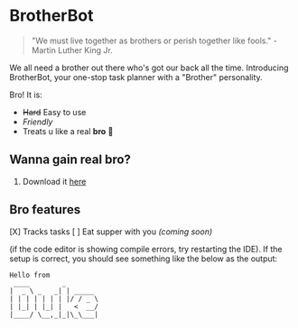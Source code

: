 # BrotherBot

> "We must live together as brothers or perish together like fools." - Martin Luther King Jr.

We all need a brother out there who's got our back all the time. Introducing BrotherBot, your one-stop task planner with a "Brother" personality. 

Bro! It is:

- ~~Hard~~ Easy to use
- *Friendly* 
- Treats u like a real **bro** :star_struck:

## Wanna gain real bro?

1. Download it [here]()

## Bro features


[X] Tracks tasks
[ ] Eat supper with you *(coming soon)*

(if the code editor is showing compile errors, try restarting the IDE). If the setup is correct, you should see something like the below as the output:
   ```
   Hello from
    ____        _        
   |  _ \ _   _| | _____ 
   | | | | | | | |/ / _ \
   | |_| | |_| |   <  __/
   |____/ \__,_|_|\_\___|
   ```
